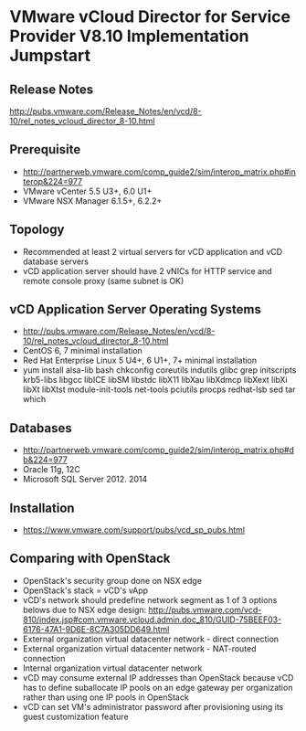 # VMware vCloud Director for Service Provider V8.10 Implementation Jumpstart

## Release Notes
http://pubs.vmware.com/Release_Notes/en/vcd/8-10/rel_notes_vcloud_director_8-10.html

## Prerequisite
* http://partnerweb.vmware.com/comp_guide2/sim/interop_matrix.php#interop&224=977
* VMware vCenter 5.5 U3+, 6.0 U1+
* VMware NSX Manager 6.1.5+, 6.2.2+

## Topology
* Recommended at least 2 virtual servers for vCD application and vCD database servers
* vCD application server should have 2 vNICs for HTTP service and remote console proxy (same subnet is OK)

## vCD Application Server Operating Systems
* http://pubs.vmware.com/Release_Notes/en/vcd/8-10/rel_notes_vcloud_director_8-10.html
* CentOS 6, 7 minimal installation
* Red Hat Enterprise Linux 5 U4+, 6 U1+, 7+ minimal installation
* yum install alsa-lib bash chkconfig coreutils indutils glibc grep initscripts krb5-libs libgcc libICE libSM libstdc libX11 libXau libXdmcp libXext libXi libXt libXtst module-init-tools net-tools pciutils procps redhat-lsb sed tar which

## Databases
* http://partnerweb.vmware.com/comp_guide2/sim/interop_matrix.php#db&224=977
* Oracle 11g, 12C
* Microsoft SQL Server 2012. 2014

## Installation
* https://www.vmware.com/support/pubs/vcd_sp_pubs.html

## Comparing with OpenStack
* OpenStack's security group done on NSX edge
* OpenStack's stack = vCD's vApp
* vCD's network should predefine network segment as 1 of 3 options belows due to NSX edge design: http://pubs.vmware.com/vcd-810/index.jsp#com.vmware.vcloud.admin.doc_810/GUID-75BEEF03-6176-47A1-9D6E-8C7A305DD649.html
 * External organization virtual datacenter network - direct connection
 * External organization virtual datacenter network - NAT-routed connection
 * Internal organization virtual datacenter network
* vCD may consume external IP addresses than OpenStack because vCD has to define suballocate IP pools on an edge gateway per organization rather than using one IP pools in OpenStack
* vCD can set VM's administrator password after provisioning using its guest customization feature
